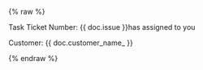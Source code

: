 {% raw %}
<p>Task Ticket Number: {{ doc.issue }}has assigned to you</p>

Customer: {{ doc.customer_name_ }}
</ul>{% endraw %}